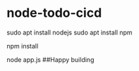 # node-todo-cicd

sudo apt install nodejs
sudo apt install npm


npm install

node app.js
##Happy building

